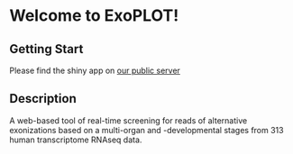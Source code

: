 # Welcome to ExoPLOT!

## Getting Start
Please find the shiny app on [our public server](http://retrogenomics3.uni-muenster.de:3838/exz-plot-d/)

## Description
A web-based tool of real-time screening for reads of alternative exonizations based on a multi-organ and -developmental stages from 313 human transcriptome RNAseq data.
